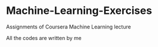 # Machine-Learning-Exercises
Assignments of Coursera Machine Learning lecture

All the codes are written by me
